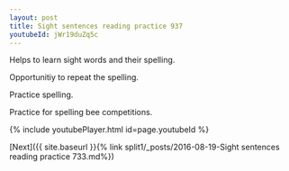 ```yaml
---
layout: post
title: Sight sentences reading practice 937
youtubeId: jWr19duZq5c
---
```

 
 
Helps to learn sight words and their spelling.

Opportunitiy to repeat the spelling. 

Practice spelling. 
 
Practice for spelling bee competitions. 
 
{% include youtubePlayer.html id=page.youtubeId %}
 
 

[Next]({{ site.baseurl }}{% link  split1/_posts/2016-08-19-Sight sentences reading practice 733.md%})
 
